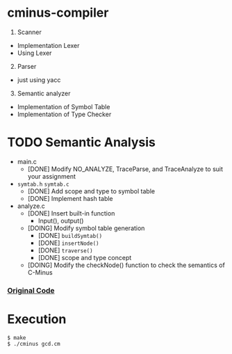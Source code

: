 # cminus-compiler

1. Scanner
  - Implementation Lexer
  - Using Lexer
2. Parser
  - just using yacc
3. Semantic analyzer
  - Implementation of Symbol Table
  - Implementation of Type Checker


# TODO Semantic Analysis
>
- main.c
  - [DONE] Modify NO_ANALYZE, TraceParse, and TraceAnalyze to suit your assignment
- `symtab.h` `symtab.c`
  - [DONE] Add scope and type to symbol table
  - [DONE] Implement hash table
- analyze.c
  - [DONE] Insert built-in function
    - Input(), output()
  - [DOING] Modify symbol table generation
    - [DONE]  `buildSymtab()`
    - [DONE] `insertNode()`
    - [DONE]  `traverse()`
    - [DONE]  scope and type concept
  - [DOING] Modify the checkNode() function to check the semantics of C-Minus

### [Original Code](http://www.cs.sjsu.edu/~louden/cmptext/)


# Execution

```
$ make
$ ./cminus gcd.cm
```
